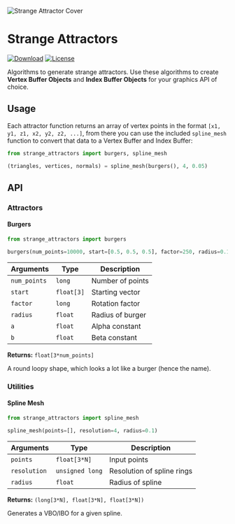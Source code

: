 ![Strange Attractor Cover](https://alain.xyz/libraries/coronal/assets/cover.jpg)

# Strange Attractors

[![Download][download-img]][download-url]
[![License][license-img]][license-url]

Algorithms to generate strange attractors. Use these algorithms to create **Vertex Buffer Objects** and **Index Buffer Objects** for your graphics API of choice.

## Usage

Each attractor function returns an array of vertex points in the format `[x1, y1, z1, x2, y2, z2, ...]`, from there you can use the included `spline_mesh` function to convert that data to a Vertex Buffer and Index Buffer:

```py
from strange_attractors import burgers, spline_mesh

(triangles, vertices, normals) = spline_mesh(burgers(), 4, 0.05)
  ```

## API

### Attractors

#### Burgers

```py
from strange_attractors import burgers

burgers(num_points=10000, start=[0.5, 0.5, 0.5], factor=250, radius=0.1, a=0.7, b=0.78)
```

| Arguments | Type | Description |
|-----------|------|-------------|
| `num_points`| `long` | Number of points |
| `start`| `float[3]` | Starting vector |
| `factor`| `long` | Rotation factor |
| `radius`| `float` | Radius of burger |
| `a`| `float` | Alpha constant |
| `b`| `float` | Beta constant |

**Returns:** `float[3*num_points]`

A round loopy shape, which looks a lot like a burger (hence the name).

### Utilities

#### Spline Mesh
```py
from strange_attractors import spline_mesh

spline_mesh(points=[], resolution=4, radius=0.1)
```

| Arguments | Type | Description |
|-----------|------|-------------|
| `points`| `float[3*N]` | Input points |
| `resolution`| `unsigned long` | Resolution of spline rings |
| `radius`| `float` | Radius of spline |

**Returns:** `(long[3*N], float[3*N], float[3*N])`

 Generates a VBO/IBO for a given spline.

[license-img]: http://img.shields.io/:license-unlicense-blue.svg?style=flat-square
[license-url]: http://unlicense.org/
[download-img]: http://img.shields.io/:download-🡣-gray.svg?style=flat-square
[download-url]: https://github.com/alaingalvan/strange-attractors/archive/master.zip